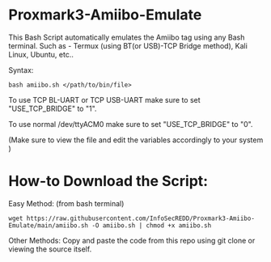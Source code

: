 # Proxmark3-Amiibo-Emulate
This Bash Script automatically emulates the Amiibo tag 
using any Bash terminal. Such as - Termux (using BT(or 
USB)-TCP Bridge method), Kali Linux, Ubuntu, etc..

Syntax:

``bash amiibo.sh </path/to/bin/file>``

To use TCP BL-UART or TCP USB-UART make sure to set 
"USE_TCP_BRIDGE" to "1".

To use normal /dev/ttyACM0 make sure to set "USE_TCP_BRIDGE"
to "0".

(Make sure to view the file and edit the variables accordingly to your system
)

# How-to Download the Script:
Easy Method: (from bash terminal)

``wget https://raw.githubusercontent.com/InfoSecREDD/Proxmark3-Amiibo-Emulate/main/amiibo.sh -O amiibo.sh | chmod +x amiibo.sh``


Other Methods:
Copy and paste the code from this repo using git clone or
viewing the source itself.

